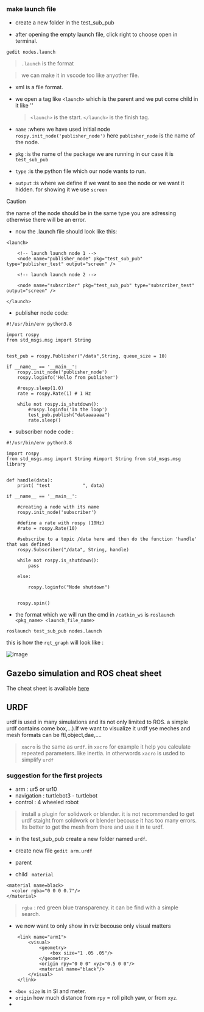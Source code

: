 ##

### make launch file 

- create a new folder in the test_sub_pub

- after opening the empty launch file, click right to choose open in terminal.

```
gedit nodes.launch

```

> `.launch` is the format

> we can make it in vscode too like anyother file.

- xml is a file format.

- we open a tag like `<launch>` which is the parent and we put come child in it like '<node>'

  > `<launch>` is the start. `</launch>` is the finish tag.

- `name`   :where we have used initial node `rospy.init_node('publisher_node')` here `publisher_node` is the name of the node.

- `pkg`    :is the name of the package we are running in our case it is `test_sub_pub`
  
- `type`   :is the python file which our node wants to run.
 
- `output` :is where we define if we want to see the node or we want it hidden. for showing it we use `screen`

> [!CAUTION]
> the name of the node should be in the same type you are adressing otherwise there will be an error.

- now the .launch file should look like this:

```
<launch>

	<!-- launch launch node 1 -->
	<node name="publisher_node" pkg="test_sub_pub" type="publisher_test" output="screen" />

	<!-- launch launch node 2 -->

	<node name="subscriber" pkg="test_sub_pub" type="subscriber_test" output="screen" />

</launch>
```

- publisher node code:

```
#!/usr/bin/env python3.8

import rospy
from std_msgs.msg import String


test_pub = rospy.Publisher("/data",String, queue_size = 10)

if __name__ == '__main__':
    rospy.init_node('publisher_node')
    rospy.loginfo('Hello from publisher')

    #rospy.sleep(1.0)
    rate = rospy.Rate(1) # 1 Hz

    while not rospy.is_shutdown():
        #rospy.loginfo('In the loop')
        test_pub.publish("dataaaaaaa")
        rate.sleep()

```

- subscriber node code :

```
#!/usr/bin/env python3.8

import rospy
from std_msgs.msg import String #import String from std_msgs.msg library


def handle(data):
    print( "test            ", data)

if __name__ == '__main__':
    
    #creating a node with its name
    rospy.init_node('subscriber') 

    #define a rate with rospy (10Hz) 
    #rate = rospy.Rate(10)
    
    #subscribe to a topic /data here and then do the function 'handle' that was defined
    rospy.Subscriber("/data", String, handle)
    
    while not rospy.is_shutdown():
        pass

    else:
        
        rospy.loginfo("Node shutdown")
        
    
    rospy.spin()
```

- the format which we will run the cmd in `/catkin_ws` is `roslaunch <pkg_name> <launch_file_name>`

```
roslaunch test_sub_pub nodes.launch
```

this is how the `rqt_graph` will look like :

![image](https://github.com/Makizy/ROS-Commands/assets/53753128/c7470e38-a05d-40ec-8166-713adde845c3)


## Gazebo simulation and ROS cheat sheet

The cheat sheet is available [here](https://github.com/nooshin-kohli/simulation)

## URDF

urdf is used in many simulations and its not only limited to ROS. a simple urdf contains come box,...).If we want to visualize it urdf yse meches and mesh formats can be ftl,object,dae,....

> `xacro` is the same as `urdf`. in `xacro` for example it help you calculate repeated parameters. like inertia.
> in otherwords `xacro` is usded to simplify `urdf`

### suggestion for the first projects

- arm        : ur5 or ur10
- navigation : turtlebot3 - turtlebot
- control    : 4 wheeled robot 

> install a plugin for solidwork or blender.
> it is not recommended to get urdf staight from soldwork or blender becouse it has too many errors. Its better to get the mesh from there and use it in te urdf.

- in the test_sub_pub create a new folder named `urdf`.

- create new file `gedit arm.urdf`

- parent <robot name=2link_robot>

- child ` material`

```
<material name=black>
  <color rgba="0 0 0 0.7"/>
</material>
```
> `rgba` : red green blue transparency. it can be find with a simple search.

- we now want to only show in rviz becouse only visual matters

```
	<link name="arm1">
		<visual>
			<geometry>
				<box size="1 .05 .05"/>
			</geometry>
			<origin rpy="0 0 0" xyz="0.5 0 0"/>
			<material name="black"/>
		</visual>
	</link>

```
- `<box size` is in SI and meter.
- `origin` how much distance from `rpy` = roll pitch yaw, or from `xyz`.
- 
